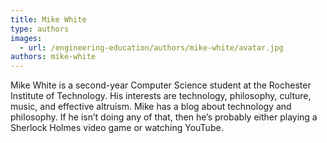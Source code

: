 ```yaml
---
title: Mike White
type: authors
images:
  - url: /engineering-education/authors/mike-white/avatar.jpg
authors: mike-white
---
```

Mike White is a second-year Computer Science student at the Rochester Institute of Technology. His interests are technology, philosophy, culture, music, and effective altruism. Mike has a blog about technology and philosophy. If he isn’t doing any of that, then he’s probably either playing a Sherlock Holmes video game or watching YouTube.
